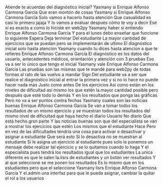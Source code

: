 
Atiende te acuerdas del diagnóstico inicial?
Yasmany
si
Enrique Alfonso Carmona García
Que eran montón de cosas
Yasmany
si
Enrique Alfonso Carmona García
Solo vamos a hacerlo hasta atención
Que casualidad es casi lo primero jajaja
Y lo vamos a evaluar después cómo te voy a decir
Ese sí es exacto a como lo hiciste en web2py
Yasmany
haber si entiendo
Enrique Alfonso Carmona García
Y para el lunes debo enseñar que funcione lo siguiente
Espera
Deja terminar
Del estudiante
La mayor cantidad de ejercicios que se puedan pero se implementarán de ultimo
El diagnóstico inicial solo hasta atencion
Yasmany
cuando tu dices hasta atencion
a que te refieres
Enrique Alfonso Carmona García
El diagnóstico es los datos del usuario, antecedentes médicos, orientación y  atención con 3 pruebas
Eso va a ser lo único que tengs el inicial
Yasmany
vale
Enrique Alfonso Carmona García
Las pruebas son las mismas que te mandé para web2py de todas formas al rato de las vuelvo a mandar
Sigo
Del estudiante va a ser que realice el diagnóstico inicial al entrar la primera vez y si no lo hace no puede hacer nada más
Justo como antes
De los ejercicios
Así como están en los niveles de dificultad así mismo los que estén la.mayor cantidad posible pero después que esté todo lo demás
Y en los resultados que ponga las gráficas
Pero no va a ser puntos contra fechas
Yasmany
cuales son las noticias buenas
Enrique Alfonso Carmona García
Se van a tomar todos los resultados de un mismo ejercicio y se muestran todos los resultados del mismo nivel de dificultad que haya hecho el diario
Usuario
No diario
Que está hecho.grsn parte
Y las noticias buenas son que del especialista se van a mostrar los ejercicios que estén
Los mismos que el estudiante
Hace
Pero en vez de las dificultades tendría una cosa para activar o desactivar y asignar a estudiante
Que será esto
Si lo desactiva no se muestran al estudiante
Si le asigna un ejercicio al estudiante pues solo le ponemos un mensaje debe realizar tal ejercicio y se lo quitamos cuando lo haga
Y el especialista pues tendrá los resultados igual que los estudiantes
La.unica diferente es que le salen la.lisrs de estudiantes y un botón ver resultados
Y al que seleccione se me ponen los resultados
Es lo mismo que en los estudiantes pero que el seleccione
Yasmany
lisrs
Enrique Alfonso Carmona García
Y el.admin una interfaz para que le pueda asignar, cambiar la quitar el rol a los usuarios 
